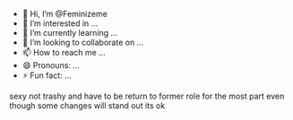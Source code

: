 - 👋 Hi, I’m @Feminizeme
- 👀 I’m interested in ...
- 🌱 I’m currently learning ...
- 💞️ I’m looking to collaborate on ...
- 📫 How to reach me ...
- 😄 Pronouns: ...
- ⚡ Fun fact: ...

<!---
Feminizeme/Feminizeme is a ✨ special ✨ repository because its `README.md` (this file) appears on your GitHub profile.
You can click the Preview link to take a look at your changes.
--->
sexy not trashy and have to be return to former role for the most part even though some changes will stand out its ok
